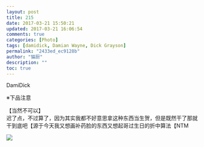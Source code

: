 ```yaml
---
layout: post
title: 215
date: 2017-03-21 15:50:21
updated: 2017-03-21 16:06:54
comments: true
categories: [Photo]
tags: [damidick, Damian Wayne, Dick Grayson]
permalink: "2433ed_ec9128b"
author: "猫厨"
description: ""
toc: true
---
```


<p>DamiDick</p> 
<p>※下品注意</p> 
<p>【当然不可以】<br />迟了点，不过算了，因为其实我都不好意思拿这种东西当生贺，但是既然干了那就干到底吧【源于今天我又想画补药脸的东西又想起哥过生日的折中算法【NTM</p>

![](/img/img_cVZNdzJtQk9JV2VSNklvR1VpL21pNnZtODVjV0ljWHBZVU5FUzZZRDA3ekNEY044QVg2ZXJ3PT0.jpg)